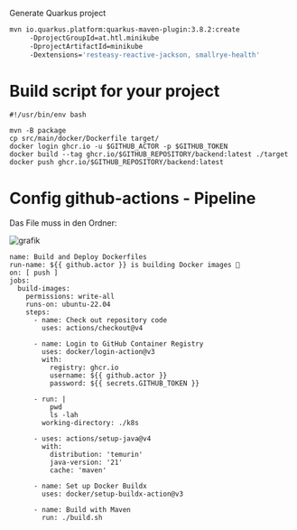 Generate Quarkus project
```bash
mvn io.quarkus.platform:quarkus-maven-plugin:3.8.2:create
     -DprojectGroupId=at.htl.minikube
     -DprojectArtifactId=minikube
     -Dextensions='resteasy-reactive-jackson, smallrye-health'
```


# Build script for your project

```
#!/usr/bin/env bash

mvn -B package
cp src/main/docker/Dockerfile target/
docker login ghcr.io -u $GITHUB_ACTOR -p $GITHUB_TOKEN
docker build --tag ghcr.io/$GITHUB_REPOSITORY/backend:latest ./target
docker push ghcr.io/$GITHUB_REPOSITORY/backend:latest
```

# Config github-actions - Pipeline

Das File muss in den Ordner:

![grafik](https://github.com/CO2-HTBLA-Kaindorf/docs/assets/16894982/a8c6ac73-b4e4-48d6-871b-062ef4d3ba5b)


```
name: Build and Deploy Dockerfiles
run-name: ${{ github.actor }} is building Docker images 🚀
on: [ push ]
jobs:
  build-images:
    permissions: write-all
    runs-on: ubuntu-22.04
    steps:
      - name: Check out repository code
        uses: actions/checkout@v4

      - name: Login to GitHub Container Registry
        uses: docker/login-action@v3
        with:
          registry: ghcr.io
          username: ${{ github.actor }}
          password: ${{ secrets.GITHUB_TOKEN }}

      - run: |
          pwd
          ls -lah
        working-directory: ./k8s

      - uses: actions/setup-java@v4
        with:
          distribution: 'temurin'
          java-version: '21'
          cache: 'maven'

      - name: Set up Docker Buildx
        uses: docker/setup-buildx-action@v3

      - name: Build with Maven
        run: ./build.sh

```

